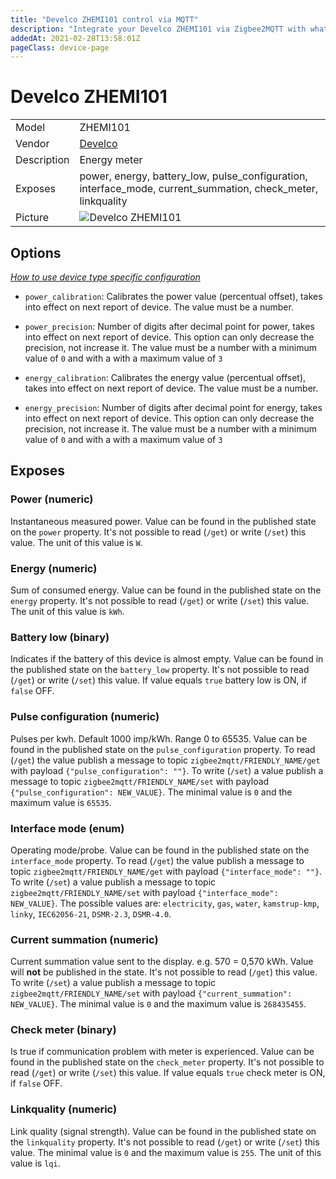 ```yaml
---
title: "Develco ZHEMI101 control via MQTT"
description: "Integrate your Develco ZHEMI101 via Zigbee2MQTT with whatever smart home infrastructure you are using without the vendor's bridge or gateway."
addedAt: 2021-02-28T13:58:01Z
pageClass: device-page
---
```


<!-- !!!! -->
<!-- ATTENTION: This file is auto-generated through docgen! -->
<!-- You can only edit the "Notes"-Section between the two comment lines "Notes BEGIN" and "Notes END". -->
<!-- Do not use h1 or h2 heading within "## Notes"-Section. -->
<!-- !!!! -->

# Develco ZHEMI101

|     |     |
|-----|-----|
| Model | ZHEMI101  |
| Vendor  | [Develco](/supported-devices/#v=Develco)  |
| Description | Energy meter |
| Exposes | power, energy, battery_low, pulse_configuration, interface_mode, current_summation, check_meter, linkquality |
| Picture | ![Develco ZHEMI101](https://www.zigbee2mqtt.io/images/devices/ZHEMI101.jpg) |


<!-- Notes BEGIN: You can edit here. Add "## Notes" headline if not already present. -->


<!-- Notes END: Do not edit below this line -->



## Options
*[How to use device type specific configuration](../guide/configuration/devices-groups.md#specific-device-options)*

* `power_calibration`: Calibrates the power value (percentual offset), takes into effect on next report of device. The value must be a number.

* `power_precision`: Number of digits after decimal point for power, takes into effect on next report of device. This option can only decrease the precision, not increase it. The value must be a number with a minimum value of `0` and with a with a maximum value of `3`

* `energy_calibration`: Calibrates the energy value (percentual offset), takes into effect on next report of device. The value must be a number.

* `energy_precision`: Number of digits after decimal point for energy, takes into effect on next report of device. This option can only decrease the precision, not increase it. The value must be a number with a minimum value of `0` and with a with a maximum value of `3`


## Exposes

### Power (numeric)
Instantaneous measured power.
Value can be found in the published state on the `power` property.
It's not possible to read (`/get`) or write (`/set`) this value.
The unit of this value is `W`.

### Energy (numeric)
Sum of consumed energy.
Value can be found in the published state on the `energy` property.
It's not possible to read (`/get`) or write (`/set`) this value.
The unit of this value is `kWh`.

### Battery low (binary)
Indicates if the battery of this device is almost empty.
Value can be found in the published state on the `battery_low` property.
It's not possible to read (`/get`) or write (`/set`) this value.
If value equals `true` battery low is ON, if `false` OFF.

### Pulse configuration (numeric)
Pulses per kwh. Default 1000 imp/kWh. Range 0 to 65535.
Value can be found in the published state on the `pulse_configuration` property.
To read (`/get`) the value publish a message to topic `zigbee2mqtt/FRIENDLY_NAME/get` with payload `{"pulse_configuration": ""}`.
To write (`/set`) a value publish a message to topic `zigbee2mqtt/FRIENDLY_NAME/set` with payload `{"pulse_configuration": NEW_VALUE}`.
The minimal value is `0` and the maximum value is `65535`.

### Interface mode (enum)
Operating mode/probe.
Value can be found in the published state on the `interface_mode` property.
To read (`/get`) the value publish a message to topic `zigbee2mqtt/FRIENDLY_NAME/get` with payload `{"interface_mode": ""}`.
To write (`/set`) a value publish a message to topic `zigbee2mqtt/FRIENDLY_NAME/set` with payload `{"interface_mode": NEW_VALUE}`.
The possible values are: `electricity`, `gas`, `water`, `kamstrup-kmp`, `linky`, `IEC62056-21`, `DSMR-2.3`, `DSMR-4.0`.

### Current summation (numeric)
Current summation value sent to the display. e.g. 570 = 0,570 kWh.
Value will **not** be published in the state.
It's not possible to read (`/get`) this value.
To write (`/set`) a value publish a message to topic `zigbee2mqtt/FRIENDLY_NAME/set` with payload `{"current_summation": NEW_VALUE}`.
The minimal value is `0` and the maximum value is `268435455`.

### Check meter (binary)
Is true if communication problem with meter is experienced.
Value can be found in the published state on the `check_meter` property.
It's not possible to read (`/get`) or write (`/set`) this value.
If value equals `true` check meter is ON, if `false` OFF.

### Linkquality (numeric)
Link quality (signal strength).
Value can be found in the published state on the `linkquality` property.
It's not possible to read (`/get`) or write (`/set`) this value.
The minimal value is `0` and the maximum value is `255`.
The unit of this value is `lqi`.

